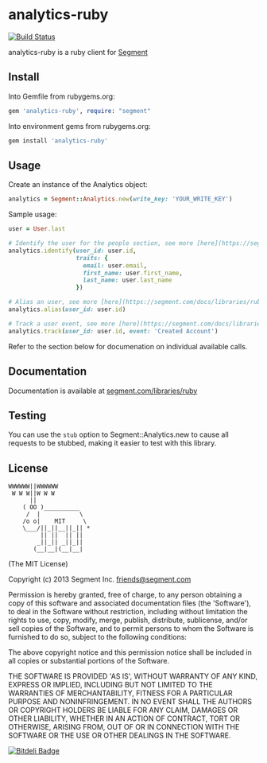analytics-ruby
==============

[![Build Status](https://travis-ci.org/segmentio/analytics-ruby.png?branch=master)](https://travis-ci.org/segmentio/analytics-ruby)

analytics-ruby is a ruby client for [Segment](https://segment.com)

## Install

Into Gemfile from rubygems.org:
```ruby
gem 'analytics-ruby', require: "segment"
```

Into environment gems from rubygems.org:
```ruby
gem install 'analytics-ruby'
```

## Usage

Create an instance of the Analytics object:
```ruby
analytics = Segment::Analytics.new(write_key: 'YOUR_WRITE_KEY')
```

Sample usage:
```ruby
user = User.last

# Identify the user for the people section, see more [here](https://segment.com/docs/libraries/ruby/#identify).
analytics.identify(user_id: user.id,
                   traits: {
                     email: user.email,
                     first_name: user.first_name,
                     last_name: user.last_name
                   })

# Alias an user, see more [here](https://segment.com/docs/libraries/ruby/#alias).
analytics.alias(user_id: user.id)

# Track a user event, see more [here](https://segment.com/docs/libraries/ruby/#track).
analytics.track(user_id: user.id, event: 'Created Account')
```

Refer to the section below for documenation on individual available calls.

## Documentation

Documentation is available at [segment.com/libraries/ruby](https://segment.com/libraries/ruby)

## Testing

You can use the `stub` option to Segment::Analytics.new to cause all requests to be stubbed, making it easier to test with this library.

## License

```
WWWWWW||WWWWWW
 W W W||W W W
      ||
    ( OO )__________
     /  |           \
    /o o|    MIT     \
    \___/||_||__||_|| *
         || ||  || ||
        _||_|| _||_||
       (__|__|(__|__|
```

(The MIT License)

Copyright (c) 2013 Segment Inc. <friends@segment.com>

Permission is hereby granted, free of charge, to any person obtaining a copy of this software and associated documentation files (the 'Software'), to deal in the Software without restriction, including without limitation the rights to use, copy, modify, merge, publish, distribute, sublicense, and/or sell copies of the Software, and to permit persons to whom the Software is furnished to do so, subject to the following conditions:

The above copyright notice and this permission notice shall be included in all copies or substantial portions of the Software.

THE SOFTWARE IS PROVIDED 'AS IS', WITHOUT WARRANTY OF ANY KIND, EXPRESS OR IMPLIED, INCLUDING BUT NOT LIMITED TO THE WARRANTIES OF MERCHANTABILITY, FITNESS FOR A PARTICULAR PURPOSE AND NONINFRINGEMENT. IN NO EVENT SHALL THE AUTHORS OR COPYRIGHT HOLDERS BE LIABLE FOR ANY CLAIM, DAMAGES OR OTHER LIABILITY, WHETHER IN AN ACTION OF CONTRACT, TORT OR OTHERWISE, ARISING FROM, OUT OF OR IN CONNECTION WITH THE SOFTWARE OR THE USE OR OTHER DEALINGS IN THE SOFTWARE.


[![Bitdeli Badge](https://d2weczhvl823v0.cloudfront.net/segmentio/analytics-ruby/trend.png)](https://bitdeli.com/free "Bitdeli Badge")

